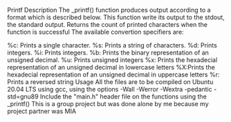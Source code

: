 Printf
Description
The _printf() function produces output according to a format which is described below. This function write its output to the stdout, the standard output. Returns the count of printed characters when the function is successful The available convertion specifiers are:

%c: Prints a single character.
%s: Prints a string of characters.
%d: Prints integers.
%i: Prints integers.
%b: Prints the binary representation of an unsigned decimal.
%u: Prints unsigned integers
%x: Prints the hexadecial representation of an unsigned decimal in lowercase letters
%X:Prints the hexadecial representation of an unsigned decimal in uppercase letters
%r: Prints a reversed string
Usage
All the files are to be compiled on Ubuntu 20.04 LTS using gcc, using the options -Wall -Werror -Wextra -pedantic -std=gnu89
Include the "main.h" header file on the functions using the _printf()
This is a group project but was done alone by me because my project partner was MIA
